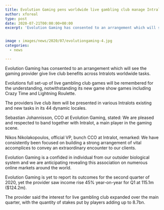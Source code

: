 ```yaml
---
title: Evolution Gaming pens worldwide live gambling club manage Intralot
author: xforeal 
type: post
date: 2020-07-21T00:00:00+00:00
excerpt: 'Evolution Gaming has consented to an arrangement which will see the gaming provider give live gambling club benefits across Intralots worldwide operations '


image : images/news/2020/07/evolutiongaming-4.jpg
categories:
  - news

---
```

Evolution Gaming has consented to an arrangement which will see the gaming provider give live club benefits across Intralots worldwide tasks. 

Evolutions full set-up of live gambling club games will be remembered for the understanding, notwithstanding its new game show games including Crazy Time and Lightning Roulette. 

The providers live club item will be presented in various Intralots existing and new tasks in its 44 dynamic locales. 

Sebastian Johannisson, CCO at Evolution Gaming, stated: We are pleased and respected to band together with Intralot, a main player in the gaming scene. 

Nikos Nikolakopoulos, official VP, bunch CCO at Intralot, remarked: We have consistently been focused on building a strong arrangement of vital accomplices to convey an extraordinary encounter to our clients. 

Evolution Gaming is a confided in individual from our outsider biological system and we are anticipating revealing this association on numerous online markets around the world. 

Evolution Gaming is yet to report its outcomes for the second quarter of 2020, yet the provider saw income rise 45&percnt; year-on-year for Q1 at 115.1m ($124.2m). 

The provider said the interest for live gambling club expanded over the main quarter, with the quantity of stakes put by players adding up to 8.7bn.